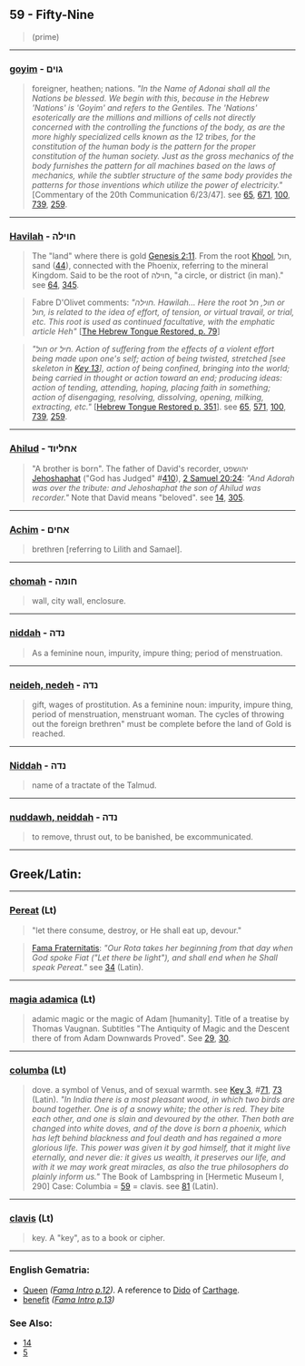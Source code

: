## 59 - Fifty-Nine
> (prime)

---

### [goyim](/keys/GVIM) - גוים
> foreigner, heathen; nations. *"In the Name of Adonai shall all the Nations be blessed. We begin with this, because in the Hebrew 'Nations' is 'Goyim' and refers to the Gentiles. The 'Nations' esoterically are the millions and millions of cells not directly concerned with the controlling the functions of the body, as are the more highly specialized cells known as the 12 tribes, for the constitution of the human body is the pattern for the proper constitution of the human society. Just as the gross mechanics of the body furnishes the pattern for all machines based on the laws of mechanics, while the subtler structure of the same body provides the patterns for those inventions which utilize the power of electricity."* [Commentary of the 20th Communication 6/23/47]. see [65](65), [671](671), [100](100), [739](739), [259](259).

---

### [Havilah](/keys/ChVILH) - חוילה
> The "land" where there is gold [Genesis 2:11](http://biblehub.com/genesis/2-11.htm). From the root [Khool](/keys/ChVL), חול, sand ([44](44)), connected with the Phoenix, referring to the mineral Kingdom. Said to be the root of חוילה, "a circle, or district (in man)." see [64](64), [345](345).

> Fabre D'Olivet comments: *"חוילה. Hawilah... Here the root חול, חל or חול, is related to the idea of effort, of tension, or virtual travail, or trial, etc. This root is used as continued facultative, with the emphatic article Heh"* [[The Hebrew Tongue Restored, p. 79](https://archive.org/stream/hebraictongueres00fabriala#page/78/mode/2up)]

> *"חול or חיל. Action of suffering from the effects of a violent effort being made upon one's self; action of being twisted, stretched [see skeleton in [Key 13](13)], action of being confined, bringing into the world; being carried in thought or action toward an end; producing ideas: action of tending, attending, hoping, placing faith in something; action of disengaging, resolving, dissolving, opening, milking, extracting, etc."* [[Hebrew Tongue Restored p. 351](https://archive.org/stream/hebraictongueres00fabriala#page/350/mode/2up)]. see [65](65), [571](571), [100](100), [739](739), [259](259).

---

### [Ahilud](/keys/AChLIVD) - אחליוד
> "A brother is born". The father of David's recorder, יהושפט [Jehoshaphat](/keys/IHVShPT) ("God has Judged" #[410](410)), [2 Samuel 20:24](http://biblehub.com/2_samuel/20-24.htm): *"And Adorah was over the tribute: and Jehoshaphat the son of Ahilud was recorder."* Note that David means "beloved". see [14](14), [305](305).

---

### [Achim](/keys/AChIM) - אחים
> brethren [referring to Lilith and Samael].

---

### [chomah](/keys/ChVMH) - חומה
> wall, city wall, enclosure.

---

### [niddah](/keys/NDH) - נדה
> As a feminine noun, impurity, impure thing; period of menstruation.

---

### [neideh, nedeh](/keys/NDH) - נדה
> gift, wages of prostitution. As a feminine noun: impurity, impure thing, period of menstruation, menstruant woman. The cycles of throwing out the foreign brethren" must be complete before the land of Gold is reached.

---

### [Niddah](/keys/NDH) - נדה
> name of a tractate of the Talmud.

---

### [nuddawh, neiddah](/keys/NDH) - נדה
> to remove, thrust out, to be banished, be excommunicated.

---

## Greek/Latin:

---

### [Pereat](/latin?word=Pereat) (Lt)
> "let there consume, destroy, or He shall eat up, devour."

> [Fama Fraternitatis](https://archive.org/stream/fameconfessionof00vaug#page/13/mode/2up): *"Our Rota takes her beginning from that day when God spoke Fiat ("Let there be light"), and shall end when he Shall speak Pereat."* see [34](34) (Latin).

---

### [magia adamica](/latin?word=magia+adamica) (Lt)
> adamic magic or the magic of Adam [humanity]. Title of a treatise by Thomas Vaugnan. Subtitles "The Antiquity of Magic and the Descent there of from Adam Downwards Proved". See [29](29), [30](30).

---

### [columba](/latin?word=columba) (Lt)
> dove. a symbol of Venus, and of sexual warmth. see [Key 3](3), #[71](71), [73](73) (Latin). *"In India there is a most pleasant wood, in which two birds are bound together. One is of a snowy white; the other is red. They bite each other, and one is slain and devoured by the other. Then both are changed into white doves, and of the dove is born a phoenix, which has left behind blackness and foul death and has regained a more glorious life. This power was given it by god himself, that it might live eternally, and never die: it gives us wealth, it preserves our life, and with it we may work great miracles, as also the true philosophers do plainly inform us."* The Book of Lambspring in [Hermetic Museum I, 290] Case: Columbia = [59](59) = clavis. see [81](81) (Latin).

---

### [clavis](/latin?word=clavis) (Lt)
> key. A "key", as to a book or cipher.

---

### English Gematria:

- [Queen](/english?word=Queen) *([Fama Intro p.12](https://archive.org/stream/fameconfessionof00vaug#page/n12/mode/2up))*. A reference to [Dido](https://en.wikipedia.org/wiki/Dido) of [Carthage](/english?word=carthage).
- [benefit](/english?word=benefit) *([Fama Intro p.13](https://archive.org/stream/fameconfessionof00vaug#page/n13/mode/2up))*

### See Also:

- [14](14)
- [5](5)
